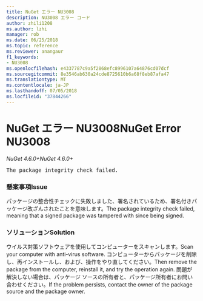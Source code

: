 ```yaml
---
title: NuGet エラー NU3008
description: NU3008 エラー コード
author: zhili1208
ms.author: lzhi
manager: rob
ms.date: 06/25/2018
ms.topic: reference
ms.reviewer: anangaur
f1_keywords:
- NU3008
ms.openlocfilehash: e4337787c9a5f2868efc8996107a64876cd07dcf
ms.sourcegitcommit: 8e3546ab630a24cde8725610b6a68f8eb87afa47
ms.translationtype: MT
ms.contentlocale: ja-JP
ms.lasthandoff: 07/05/2018
ms.locfileid: "37844266"
---
```

# <a name="nuget-error-nu3008"></a><span data-ttu-id="6d33c-103">NuGet エラー NU3008</span><span class="sxs-lookup"><span data-stu-id="6d33c-103">NuGet Error NU3008</span></span>

<span data-ttu-id="6d33c-104">*NuGet 4.6.0+*</span><span class="sxs-lookup"><span data-stu-id="6d33c-104">*NuGet 4.6.0+*</span></span>

<pre>The package integrity check failed.</pre>

### <a name="issue"></a><span data-ttu-id="6d33c-105">懸案事項</span><span class="sxs-lookup"><span data-stu-id="6d33c-105">Issue</span></span>
<span data-ttu-id="6d33c-106">パッケージの整合性チェックに失敗しました、署名されているため、署名付きパッケージ改ざんされたことを意味します。</span><span class="sxs-lookup"><span data-stu-id="6d33c-106">The package integrity check failed, meaning that a signed package was tampered with since being signed.</span></span>

### <a name="solution"></a><span data-ttu-id="6d33c-107">ソリューション</span><span class="sxs-lookup"><span data-stu-id="6d33c-107">Solution</span></span>
<span data-ttu-id="6d33c-108">ウイルス対策ソフトウェアを使用してコンピューターをスキャンします。</span><span class="sxs-lookup"><span data-stu-id="6d33c-108">Scan your computer with anti-virus software.</span></span> <span data-ttu-id="6d33c-109">コンピューターからパッケージを削除し、再インストールし、および、操作をやり直してください。</span><span class="sxs-lookup"><span data-stu-id="6d33c-109">Then remove the package from the computer, reinstall it, and try the operation again.</span></span> <span data-ttu-id="6d33c-110">問題が解決しない場合は、パッケージ ソースの所有者と、パッケージ所有者にお問い合わせください。</span><span class="sxs-lookup"><span data-stu-id="6d33c-110">If the problem persists, contact the owner of the package source and the package owner.</span></span>